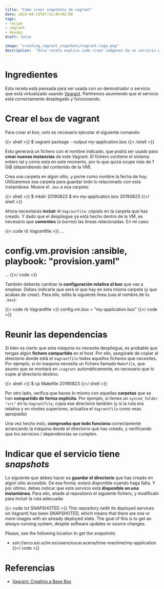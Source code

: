 ```yaml
---
title: "Cómo crear snapshots de vagrant"
date: 2019-08-23T07:52:05+02:00
tags:
- recipe
- vagrant
- devops
draft: false

image: "creating_vagrant_snapshots/vagrant-logo.png"
description:  "Esta receta explica como crear imágenes de un servicio para mantenerlo funcionando siempre."
---
```


# Ingredientes

Esta receta está pensada para ser usada con un demostrador o servicio que está virtualizado usando [Vagrant](https://www.vagrantup.com/). Partiremos asumiendo que el servicio está correctamente desplegado y funcionando.

# Crear el `box` de vagrant

Para crear el *box*, solo es necesario ejecutar el siguiente comando:

{{< shell >}}
$ vagrant package --output my-application.box
{{< /shell >}}

Esto generará un fichero con el nombre indicado, que podrá ser usado para **crear nuevas instancias** de este Vagrant. El fichero contiene el sistema entero tal y como esta en este momento, por lo que quizá ocupe más de 1 GiB (dependiendo del contenido de la VM).

Crea una carpeta en algún sitio, y ponle como nombre la fecha de hoy. Utilizaremos esa carpeta para guardar todo lo relacionado con esta instantánea. Mueve el `.box` a esa carpeta:

{{< shell >}}
$ mkdir 20190823
$ mv my-application.box 20190823
{{</ shell >}}

Ahora necesitarás **incluir** el `Vagrantfile`: cópialo en la carpeta que has creado. Y dado que el despliegue ya está hecho dentro de la VM, es necesario que **comentes** (o borres) las líneas relacionadas. En mi caso:

{{< code rb Vagrantfile >}}
...
# config.vm.provision :ansible, playbook: "provision.yaml"
...
{{</ code >}}

También deberás cambiar la **configuración relativa al box** que vas a emplear. Debes indicarle que será el que hay en esta misma carpeta (y que acabas de crear). Para ello, edita la siguiente línea (usa el nombre de tu `.box`):

{{< code rb Vagrantfile >}}
config.vm.box = "my-application.box"
{{</ code >}}

# Reunir las dependencias

Si bien es cierto que esta máquina no necesita despliegue, es probable que tengas algún **fichero compartido** en el host. Por ello, asegúrate de copiar al directorio donde está el `Vagrantfile` todos aquellos ficheros que necesites. Por ejemplo, si mi maquina necesita un fichero llamado `Makefile`, que asumo que se montará en `/vagrant` automáticamente, es necesario que lo copie al directorio destino:

{{< shell >}}
$ cp Makefile 20190823
{{</ shell >}}

Por otro lado, verifica que haces lo mismo con aquellas **carpetas** que se han **compartido de forma explícita**. Por ejemplo, si tienes un `synced_folder "src"` en tu `Vagrantfile`, copia ese directorio también (y si la ruta era relativa y en niveles superiores, actualiza el `Vagrantfile` como veas apropiado)

Una vez hecho esto, **comprueba que todo funciona** correctamente arrancando la máquina desde el directorio que has creado, y verificando que los servicios / dependencias se cumplen.

# Indicar que el servicio tiene *snapshots*

Lo siguiente que debes hacer es **guardar el directorio** que has creado en algún sitio accesible. De esa forma, estará disponible cuando haga falta. Y por último, debes indicar que este servicio está **disponible en una instantánea**. Para ello, añade al repositorio el siguiente fichero, y modifícalo para incluir la ruta adecuada:

{{< code txt SNAPSHOTED >}}
This repository (with its deployed services on Vagrant) has been SNAPSHOTED,
which means that there are one or more images with an already deployed state.
The goal of this is to get an always-running system, despite software updates or
source changes.

Please, see the following location to get the snapshots:

* ssh://arco.esi.uclm.es/users/oscar.acena/time-machine/my-application
{{</ code >}}

# Referencias

* [Vagrant: Creating a Base Box](https://www.vagrantup.com/docs/virtualbox/boxes.html)


